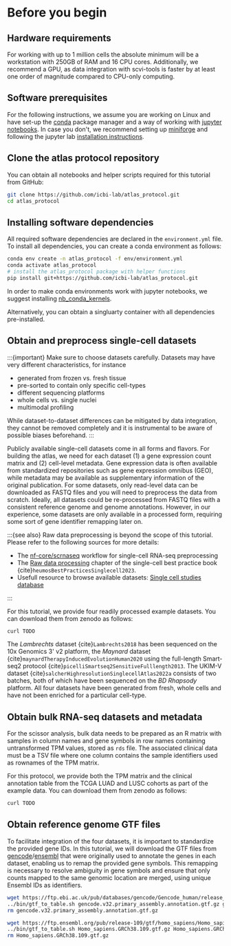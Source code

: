 # Before you begin

## Hardware requirements

For working with up to 1 million cells the absolute minimum will be a workstation with 250GB of RAM and 16 CPU cores.
Additionally, we recommend a GPU, as data integration with scvi-tools is faster by at least one order of magnitude compared to CPU-only computing.

## Software prerequisites

For the following instructions, we assume you are working on Linux and have set-up the [conda](https://docs.conda.io/en/latest/) package manager and a way of working with [jupyter notebooks](https://jupyter.org/).
In case you don't, we recommend setting up [miniforge](https://github.com/conda-forge/miniforge#download) and following the jupyter lab [installation instructions](https://jupyter.org/install).

## Clone the atlas protocol repository

You can obtain all notebooks and helper scripts required for this tutorial from GitHub:

```bash
git clone https://github.com/icbi-lab/atlas_protocol.git
cd atlas_protocol
```

## Installing software dependencies

All required software dependencies are declared in the `environment.yml` file.
To install all dependencies, you can create a conda environment as follows:

```bash
conda env create -n atlas_protocol -f env/environment.yml
conda activate atlas_protocol
# install the atlas_protocol package with helper functions
pip install git+https://github.com/icbi-lab/atlas_protocol.git
```

In order to make conda environments work with jupyter notebooks, we suggest installing [nb_conda_kernels](https://github.com/Anaconda-Platform/nb_conda_kernels).

Alternatively, you can obtain a singluarty container <!-- [singularity container](TODO) --> with all dependencies pre-installed.

## Obtain and preprocess single-cell datasets

:::{important}
Make sure to choose datasets carefully. Datasets may have very different characteristics, for instance

-   generated from frozen vs. fresh tissue
-   pre-sorted to contain only specific cell-types
-   different sequencing platforms
-   whole cells vs. single nuclei
-   multimodal profiling

While dataset-to-dataset differences can be mitigated by data integration, they cannot be removed completely and it is instrumental to be aware of possible biases beforehand.
:::

Publicly available single-cell datasets come in all forms and flavors. For building the atlas, we need for each dataset (1) a gene expression count matrix and (2) cell-level metadata. Gene expression data is often available from standardized repositories such as gene expression omnibus (GEO), while metadata may be available as supplementary information of the original publication. For some datasets, only read-level data can be downloaded as FASTQ files and you will need to preprocess the data from scratch. Ideally, all datasets could be re-processed from FASTQ files with a consistent reference genome and genome annotations. However, in our experience, some datasets are only available in a processed form, requiring some sort of gene identifier remapping later on.

:::{see also}
Raw data preprocessing is beyond the scope of this tutorial. Please refer to the following sources for more details:

-   The [nf-core/scrnaseq](https://nf-co.re/scrnaseq) workflow for single-cell RNA-seq preprocessing
-   The [Raw data processing](https://www.sc-best-practices.org/introduction/raw_data_processing.html) chapter of the single-cell best practice book {cite}`heumosBestPracticesSinglecell2023`.
-   Usefull resource to browse available datasets: [Single cell studies database](https://docs.google.com/spreadsheets/d/1En7-UV0k0laDiIfjFkdn7dggyR7jIk3WH8QgXaMOZF0/edit#gid=0)

:::

For this tutorial, we provide four readily processed example datasets. You can download them from zenodo as follows:

```bash
curl TODO
```

The _Lambrechts_ dataset {cite}`Lambrechts2018` has been sequenced on the 10x Genomics 3' v2 platform, the _Maynard_ dataset {cite}`maynardTherapyInducedEvolutionHuman2020` using the full-length Smart-seq2 protocol {cite}`picelliSmartseq2SensitiveFulllength2013`.
The UKIM-V dataset {cite}`salcherHighresolutionSinglecellAtlas2022a` consists of two batches, both of which have been sequenced on the _BD Rhapsody_ platform. All four datasets have been generated from fresh, whole cells and have not been enriched for a particular cell-type.

## Obtain bulk RNA-seq datasets and metadata

For the scissor analysis, bulk data needs to be prepared as an R matrix with samples in column names and gene symbols in row names containing untransformed TPM values, stored as `rds` file. The associated clinical data must be a TSV file where one column contains the sample identifiers used as rownames of the TPM matrix.

For this protocol, we provide both the TPM matrix and the clinical annotation table from the TCGA LUAD and LUSC cohorts as part of the example data. You can download them from zenodo as follows:

```bash
curl TODO
```

## Obtain reference genome GTF files

To facilitate integration of the four datasets, it is important to standardize the provided gene IDs. In this tutorial, we will download the GTF files from [gencode](https://ftp.ebi.ac.uk/pub/databases/gencode/Gencode_human)/[ensembl](https://ftp.ensembl.org/pub/) that were originally used to annotate the genes in each dataset, enabling us to remap the provided gene symbols. This remapping is necessary to resolve ambiguity in gene symbols and ensure that only counts mapped to the same genomic location are merged, using unique Ensembl IDs as identifiers.

```bash
wget https://ftp.ebi.ac.uk/pub/databases/gencode/Gencode_human/release_32/gencode.v32.primary_assembly.annotation.gtf.gz
../bin/gtf_to_table.sh gencode.v32.primary_assembly.annotation.gtf.gz gencode.v32_gene_annotation_table.csv gencode
rm gencode.v32.primary_assembly.annotation.gtf.gz

wget https://ftp.ensembl.org/pub/release-109/gtf/homo_sapiens/Homo_sapiens.GRCh38.109.gtf.gz
../bin/gtf_to_table.sh Homo_sapiens.GRCh38.109.gtf.gz Homo_sapiens.GRCh38.109_gene_annotation_table.csv ensembl
rm Homo_sapiens.GRCh38.109.gtf.gz
```
